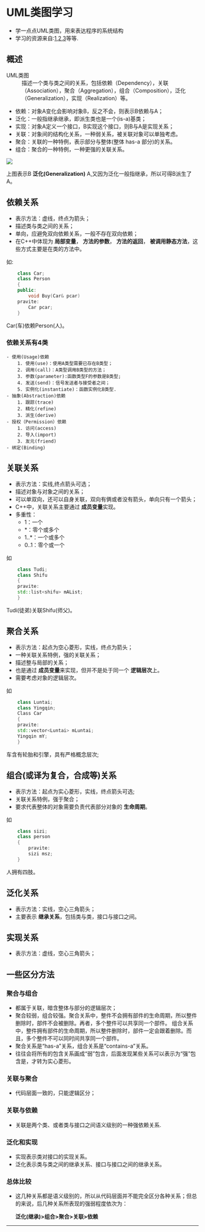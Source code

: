 # UML类图学习
* 学一点点UML类图，用来表达程序的系统结构
* 学习的资源来自:[1](http://www.cnblogs.com/duanxz/archive/2012/06/13/2547801.html),[2](http://blog.csdn.net/microchenhong/article/details/6239462),[3](http://www.uml.org.cn/oobject/201211231.asp)等等.

## 概述

<dl>
<dt>UML类图</dt>
<dd>描述一个类与类之间的关系，包括依赖（Dependency），关联（Association），聚合（Aggregation），组合（Composition），泛化（Generalization），实现（Realization）等。</dd>
</dl>

* 依赖：对象A变化会影响对象B，反之不会，则表示B依赖与A；
* 泛化：一般指继承继承，即派生类也是一个(is-a)基类；
* 实现：对象A定义一个接口，B实现这个接口，则B与A是实现关系；
* 关联：对象间的结构化关系，一种弱关系，被关联对象可以单独考虑。
* 聚合：关联的一种特例，表示部分与整体(整体 has-a 部分)的关系。
* 组合：聚合的一种特例，一种更强的关联关系。

![](../image/UML0.png)

上图表示B **泛化(Generalization)** A,又因为泛化一般指继承，所以可得B派生了A。

## 依赖关系
* 表示方法：虚线，终点为箭头；
* 描述类与类之间的关系；
* 单向，应避免双向依赖关系，一般不存在双向依赖；
* 在C++中体现为 **局部变量**， **方法的参数**， **方法的返回**， **被调用静态方法**，这些方式主要是在类的方法中。  

如:
   
```c++
	class Car;
	class Person
	{
	public:
		void Buy(Car& pcar)
	pravite:
		Car pcar;
	}
```

Car(车)依赖Person(人)。

### 依赖关系有4类
	- 使用(Usage)依赖
		1. 使用(use)：使用A类型需要已存在B类型；
		2. 调用(call)：A类型调用B类型的方法；
		3. 参数(parameter):函数类型F的参数是B类型;
		4. 发送(send)：信号发送者与接受者之间；
		5. 实例化(instantiate)：函数实例化B类型.
	- 抽象(Abstraction)依赖
		1. 跟踪(trace)
		2. 精化(refine)
		3. 派生(derive)
	- 授权（Permission）依赖
		1. 访问(access)
		2. 导入(import)
		3. 友元(friend)
	- 绑定(Binding)

## 关联关系

* 表示方法：实线,终点箭头可选；
* 描述对象与对象之间的关系；
* 可以单双向，还可以自身关联，双向有俩或者没有箭头，单向只有一个箭头；
* C++中，关联关系主要通过 **成员变量**实现。
* 多重性：
	- 1：一个
	- *：零个或多个
	- 1..*：一个或多个
	- 0..1：零个或一个

如

```c++
    class Tudi;
    class Shifu
    {
    pravite:
    std::list<shifu> mAList;
    }
```
Tudi(徒弟)关联Shifu(师父)。

## 聚合关系
* 表示方法：起点为空心菱形，实线，终点为箭头；
* 一种关联关系特例，强的关联关系；
* 描述整与局部的关系；
* 也是通过 **成员变量**来实现，但并不是处于同一个 **逻辑层次**上。
* 需要考虑对象的逻辑层次。

如

```c++
    class Luntai;
    class Yingqin;
    Class Car
    {
    pravite:
    std::vector<Luntai> mLuntai;
    Yingqin mY;
    }
```

车含有轮胎和引擎，具有严格概念层次;

## 组合(或译为复合，合成等)关系
* 表示方法：起点为实心菱形，实线，终点箭头可选;
* 关联关系特例，强于聚合；
* 要求代表整体的对象需要负责代表部分对象的 **生命周期**。

如
```c++
    class sizi;
    class person
    {
    	pravite:
    	sizi msz;
    }
```

人拥有四肢。

## 泛化关系
* 表示方法：实线，空心三角箭头；
* 主要表示 **继承关系**，包括类与类，接口与接口之间。

## 实现关系
* 表示方法：虚线，空心三角箭头；

## 一些区分方法
### 聚合与组合
* 都属于关联，暗含整体与部分的逻辑层次；
* 聚合较弱，组合较强。聚合关系中，整件不会拥有部件的生命周期，所以整件删除时，部件不会被删除。再者，多个整件可以共享同一个部件。 组合关系中，整件拥有部件的生命周期，所以整件删除时，部件一定会跟着删除。而且，多个整件不可以同时间共享同一个部件。
* 聚合关系是“has-a”关系，组合关系是“contains-a”关系。
* 往往会将所有的包含关系画成“弱”包含，后面发现某些关系可以表示为“强”包含是，才转为实心菱形。
### 关联与聚合
* 代码层面一致的，只能逻辑区分；
### 关联与依赖
* 关联是两个类、或者类与接口之间语义级别的一种强依赖关系.

### 泛化和实现
* 实现表示类对接口的实现关系。
* 泛化表示类与类之间的继承关系、接口与接口之间的继承关系。

### 总体比较
* 这几种关系都是语义级别的，所以从代码层面并不能完全区分各种关系；但总的来说，后几种关系所表现的强弱程度依次为：

	 **泛化(继承)>组合>聚合>关联>依赖**

* * *